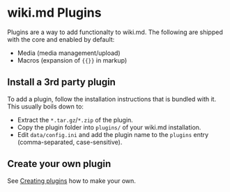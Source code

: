 # wiki.md Plugins

Plugins are a way to add functionalty to wiki.md. The following are shipped with the core and enabled by default:

* Media (media management/upload)
* Macros (expansion of `{{}}` in markup)

## Install a 3rd party plugin

To add a plugin, follow the installation instructions that is bundled with it. This usually boils down to:

* Extract the `*.tar.gz`/`*.zip` of the plugin.
* Copy the plugin folder into `plugins/` of your wiki.md installation.
* Edit `data/config.ini` and add the plugin name to the `plugins` entry (comma-separated, case-sensitive).

## Create your own plugin

See [Creating plugins](plugins_create.md) how to make your own.

